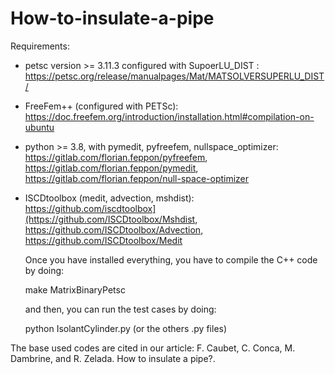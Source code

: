 # How-to-insulate-a-pipe

Requirements:
- petsc version >= 3.11.3 configured with SupoerLU_DIST : https://petsc.org/release/manualpages/Mat/MATSOLVERSUPERLU_DIST/
- FreeFem++ (configured with PETSc): https://doc.freefem.org/introduction/installation.html#compilation-on-ubuntu
- python >= 3.8, with pymedit, pyfreefem, nullspace_optimizer: https://gitlab.com/florian.feppon/pyfreefem, https://gitlab.com/florian.feppon/pymedit, https://gitlab.com/florian.feppon/null-space-optimizer
- ISCDtoolbox (medit, advection, mshdist): https://github.com/iscdtoolbox](https://github.com/ISCDtoolbox/Mshdist, https://github.com/ISCDtoolbox/Advection, https://github.com/ISCDtoolbox/Medit

  Once you have installed everything, you have to compile the C++ code by doing:

  make MatrixBinaryPetsc

  and then, you can run the test cases by doing:
  
  python IsolantCylinder.py
  (or the others .py files)

The base used codes are cited in our article:
F. Caubet, C. Conca, M. Dambrine, and R. Zelada. How to insulate a pipe?.
